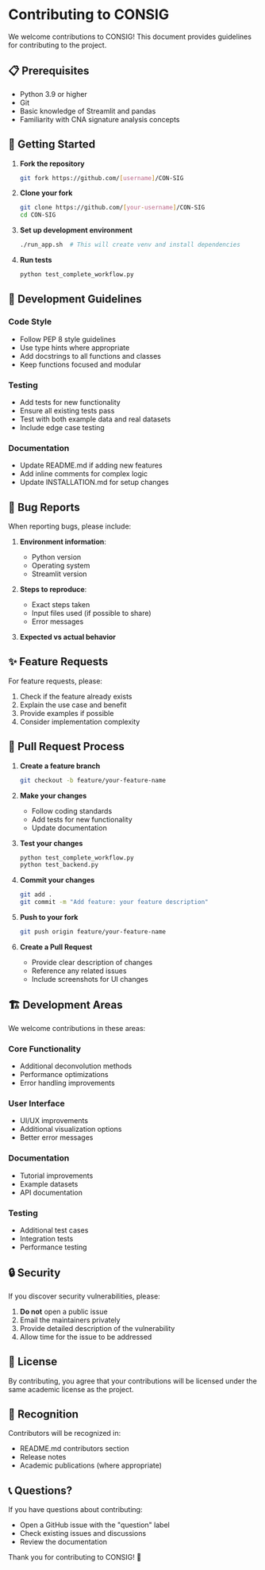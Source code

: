# Contributing to CONSIG

We welcome contributions to CONSIG! This document provides guidelines for contributing to the project.

## 📋 Prerequisites

- Python 3.9 or higher
- Git
- Basic knowledge of Streamlit and pandas
- Familiarity with CNA signature analysis concepts

## 🚀 Getting Started

1. **Fork the repository**
   ```bash
   git fork https://github.com/[username]/CON-SIG
   ```

2. **Clone your fork**
   ```bash
   git clone https://github.com/[your-username]/CON-SIG
   cd CON-SIG
   ```

3. **Set up development environment**
   ```bash
   ./run_app.sh  # This will create venv and install dependencies
   ```

4. **Run tests**
   ```bash
   python test_complete_workflow.py
   ```

## 🔧 Development Guidelines

### Code Style
- Follow PEP 8 style guidelines
- Use type hints where appropriate
- Add docstrings to all functions and classes
- Keep functions focused and modular

### Testing
- Add tests for new functionality
- Ensure all existing tests pass
- Test with both example data and real datasets
- Include edge case testing

### Documentation
- Update README.md if adding new features
- Add inline comments for complex logic
- Update INSTALLATION.md for setup changes

## 🐛 Bug Reports

When reporting bugs, please include:

1. **Environment information**:
   - Python version
   - Operating system
   - Streamlit version

2. **Steps to reproduce**:
   - Exact steps taken
   - Input files used (if possible to share)
   - Error messages

3. **Expected vs actual behavior**

## ✨ Feature Requests

For feature requests, please:

1. Check if the feature already exists
2. Explain the use case and benefit
3. Provide examples if possible
4. Consider implementation complexity

## 📝 Pull Request Process

1. **Create a feature branch**
   ```bash
   git checkout -b feature/your-feature-name
   ```

2. **Make your changes**
   - Follow coding standards
   - Add tests for new functionality
   - Update documentation

3. **Test your changes**
   ```bash
   python test_complete_workflow.py
   python test_backend.py
   ```

4. **Commit your changes**
   ```bash
   git add .
   git commit -m "Add feature: your feature description"
   ```

5. **Push to your fork**
   ```bash
   git push origin feature/your-feature-name
   ```

6. **Create a Pull Request**
   - Provide clear description of changes
   - Reference any related issues
   - Include screenshots for UI changes

## 🏗️ Development Areas

We welcome contributions in these areas:

### Core Functionality
- Additional deconvolution methods
- Performance optimizations
- Error handling improvements

### User Interface
- UI/UX improvements
- Additional visualization options
- Better error messages

### Documentation
- Tutorial improvements
- Example datasets
- API documentation

### Testing
- Additional test cases
- Integration tests
- Performance testing

## 🔒 Security

If you discover security vulnerabilities, please:

1. **Do not** open a public issue
2. Email the maintainers privately
3. Provide detailed description of the vulnerability
4. Allow time for the issue to be addressed

## 📄 License

By contributing, you agree that your contributions will be licensed under the same academic license as the project.

## 🙏 Recognition

Contributors will be recognized in:
- README.md contributors section
- Release notes
- Academic publications (where appropriate)

## 📞 Questions?

If you have questions about contributing:

- Open a GitHub issue with the "question" label
- Check existing issues and discussions
- Review the documentation

Thank you for contributing to CONSIG! 🧬